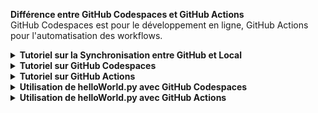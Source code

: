 <strong>Différence entre GitHub Codespaces et GitHub Actions</strong><br>
GitHub Codespaces est pour le développement en ligne, GitHub Actions pour l'automatisation des workflows.

<details>
<summary><strong>Tutoriel sur la Synchronisation entre GitHub et Local</strong></summary>
<p>

<strong>Concepts de Base</strong><br>
1. <strong>Git et GitHub</strong>: Git est un système de contrôle de version distribué qui permet de suivre les modifications apportées aux fichiers. GitHub est un service en ligne qui héberge des dépôts Git, facilitant la collaboration et la gestion de projets.<br>
2. <strong>Clone</strong>: Cloner un dépôt signifie créer une copie locale du dépôt qui se trouve sur GitHub.<br>
3. <strong>Commit</strong>: Un commit est une capture de l'état de vos fichiers à un moment donné. C'est comme une photographie de votre projet.<br>
4. <strong>Push</strong>: Push envoie vos commits locaux sur le serveur GitHub. Cela met à jour le dépôt en ligne avec vos modifications locales.<br>
5. <strong>Pull</strong>: Pull récupère les modifications depuis le dépôt GitHub et les fusionne dans votre répertoire local.<br>
6. <strong>Branch</strong>: Une branche est une version parallèle de votre dépôt. Elle est utile pour développer des fonctionnalités, corriger des bugs, ou tester des idées en isolation.<br>

<strong>Exemple Pratique</strong><br>
<strong>Configuration Initiale</strong><br>
Assurez-vous que Git est installé sur votre machine. Configurez votre identité Git :<br>
<code>git config --global user.name "Votre Nom"</code><br>
<code>git config --global user.email "votre.email@example.com"</code><br>

<strong>Cloner un Répertoire</strong><br>
Trouvez le dépôt sur GitHub que vous voulez cloner. Copiez son URL.<br>
<code>git clone https://github.com/user/repo.git</code><br>

<strong>Faire des Changements et Commits</strong><br>
Faites des modifications dans les fichiers de votre dépôt local. Ajoutez les fichiers modifiés à la zone de staging :<br>
<code>git add .</code><br>
Créez un commit avec vos modifications :<br>
<code>git commit -m "Description des changements"</code><br>

<strong>Envoyer les Modifications sur GitHub</strong><br>
Envoyez vos commits locaux vers GitHub :<br>
<code>git push</code><br>

<strong>Récupérer les Modifications de GitHub</strong><br>
Pour récupérer les derniers changements du dépôt GitHub :<br>
<code>git pull</code><br>

<strong>Travailler avec les Branches</strong><br>
Créer une nouvelle branche :<br>
<code>git branch nom_de_la_branche</code><br>
Basculer vers cette branche :<br>
<code>git checkout nom_de_la_branche</code><br>
Fusionner les changements d'une branche dans la branche principale (main) :<br>
<code>git checkout main</code><br>
<code>git merge nom_de_la_branche</code><br>

<strong>Pousser une Branche sur GitHub</strong><br>
Pour envoyer une nouvelle branche sur GitHub :<br>
<code>git push -u origin nom_de_la_branche</code><br>

</p>
</details>

<details>
<summary><strong>Tutoriel sur GitHub Codespaces</strong></summary>
<p>
<strong>Qu'est-ce que GitHub Codespaces ?</strong><br>
Un environnement de développement intégré (IDE) basé sur le cloud.<br>

<strong>Comment utiliser GitHub Codespaces ?</strong><br>
a. <strong>Démarrage d'un Codespace</strong>: Ouvrez le référentiel sur GitHub, cliquez sur Code, puis sur Open with Codespaces et New codespace.<br>
b. <strong>Développement dans Codespaces</strong>: Codez, exécutez et déboguez dans votre navigateur.<br>
c. <strong>Exemple d'utilisation</strong>:<br>
<pre><code>
Clonage et modification d'un projet
1. Ouvrez le Codespace pour le référentiel.
2. Clonez avec 'git clone [URL_DU_REPO]'.
3. Modifiez les fichiers et utilisez git.
</code></pre>
</p>
</details>

<details>
<summary><strong>Tutoriel sur GitHub Actions</strong></summary>
<p>
<strong>Qu'est-ce que GitHub Actions ?</strong><br>
Un outil d'automatisation pour créer des workflows personnalisés.<br>

<strong>Comment utiliser GitHub Actions ?</strong><br>
a. <strong>Création d'un Workflow</strong>: Créez un dossier .github/workflows et un fichier YAML.<br>
b. <strong>Configuration du Workflow</strong>: Définissez les étapes et événements déclencheurs en YAML.<br>
c. <strong>Exemple de Workflow</strong>:<br>
<pre><code>
Workflow pour l'intégration continue
name: CI
on: [push, pull_request]
jobs:
  build:
    runs-on: ubuntu-latest
    steps:
      - uses: actions/checkout@v2
      - name: Run a script
        run: echo "Workflow déclenché"
</code></pre>
</p>
</details>



<details>
<summary><strong>Utilisation de helloWorld.py avec GitHub Codespaces</strong></summary>
<p>
<strong>Ouvrez un Codespace pour votre référentiel :</strong><br>
- Sur la page de votre référentiel sur GitHub, cliquez sur le bouton Code puis choisissez Open with Codespaces.<br>
- Cliquez sur New codespace pour démarrer un environnement de développement.<br>
<strong>Travaillez avec helloWorld.py dans Codespaces :</strong><br>
- Une fois dans Codespaces, votre référentiel sera déjà cloné.<br>
- Naviguez jusqu'à votre fichier helloWorld.py et modifiez-le dans l'éditeur en ligne.<br>
- Pour exécuter le script, ouvrez un terminal dans Codespaces et tapez <code>python helloWorld.py</code>.<br>
<strong>Sauvegardez vos changements :</strong><br>
- Utilisez <code>git add</code>, <code>git commit</code>, et <code>git push</code> pour sauvegarder les modifications dans votre référentiel.<br>
</p>
</details>

<details>
<summary><strong>Utilisation de helloWorld.py avec GitHub Actions</strong></summary>
<p>
<strong>Créez un Workflow GitHub Actions :</strong><br>
- Dans votre référentiel GitHub, créez un dossier .github/workflows si nécessaire.<br>
- Créez un fichier YAML dans ce dossier, par exemple <code>python-app.yml</code>.<br>
<strong>Configurez le Workflow pour exécuter helloWorld.py :</strong><br>
- Exemple de fichier YAML pour exécuter votre script Python lors d'un push sur la branche principale:<br>
<pre><code>
name: Run Python Script
on: push
  branches: [ main ]
jobs:
  run-script:
    runs-on: ubuntu-latest
    steps:
      - uses: actions/checkout@v2
      - name: Set up Python
        uses: actions/setup-python@v2
        with:
          python-version: '3.x'
      - name: Install dependencies
        run: |
          python -m pip install --upgrade pip
          # Installez vos dépendances ici
      - name: Run script
        run: python helloWorld.py
</code></pre>
<strong>Activez le Workflow :</strong><br>
- Une fois le fichier YAML poussé dans votre référentiel, GitHub Actions sera configuré pour exécuter votre script à chaque push sur la branche spécifiée.<br>
</p>
</details>
